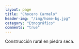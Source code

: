 ```yaml
---
layout: page
title: "Chocero Carmelo"
header-img: "/img/home-bg.jpg"
category: "Etnográfico"
comments: "true"
---
```



Construcción rural en piedra seca.





